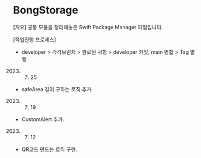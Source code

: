 # BongStorage

[개요]
공통 모듈을 정리해놓은 Swift Package Manager 파일입니다.

[작업진행 프로세스]
- developer > 각각브런치 > 완료된 사항 > developer 커밋, main 병합 > Tag 발행

2023. 07. 25 
- safeArea 길이 구하는 로직 추가.

2023. 07. 19
- CustomAlert 추가.

2023. 07. 12
- QR코드 만드는 로직 구현.
